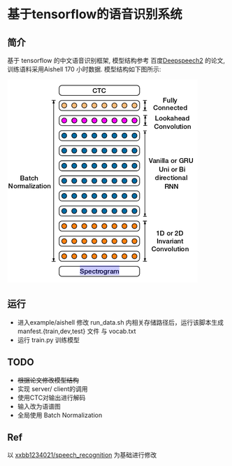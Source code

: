 # 基于tensorflow的语音识别系统
## 简介
基于 tensorflow 的中文语音识别框架, 模型结构参考 百度[Deepspeech2](http://proceedings.mlr.press/v48/amodei16.pdf) 的论文,训练语料采用Aishell 170 小时数据. 模型结构如下图所示:

![](img/arc.png)


## 运行
* 进入example/aishell 修改 run_data.sh 内相关存储路径后，运行该脚本生成 manfest.{train,dev,test} 文件 与 vocab.txt
* 运行 train.py 训练模型

## TODO
* ~~根据论文修改模型结构~~    
* 实现 server/ client的调用  
* 使用CTC对输出进行解码  
* 输入改为语谱图 
* 全局使用 Batch Normalization

## Ref
以 [xxbb1234021/speech_recognition](https://github.com/xxbb1234021/speech_recognition) 为基础进行修改
